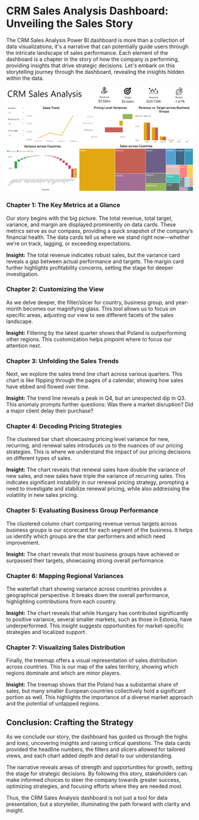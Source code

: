 # CRM Sales Analysis Dashboard: Unveiling the Sales Story

The CRM Sales Analysis Power BI dashboard is more than a collection of data visualizations; it's a narrative that can potentially guide users through the intricate landscape of sales performance. Each element of the dashboard is a chapter in the story of how the company is performing, providing insights that drive strategic decisions. Let's embark on this storytelling journey through the dashboard, revealing the insights hidden within the data.


![Screenshot 2024-05-16 023308](https://github.com/Meenakshijk17/CRM-Sales-Analysis-PowerBI/blob/main/CRM_Sales_Analysis_Dashboard.png)



### Chapter 1: The Key Metrics at a Glance

Our story begins with the big picture. The total revenue, total target, variance, and margin are displayed prominently on data cards. These metrics serve as our compass, providing a quick snapshot of the company’s financial health. The data cards tell us where we stand right now—whether we’re on track, lagging, or exceeding expectations.

**Insight:** The total revenue indicates robust sales, but the variance card reveals a gap between actual performance and targets. The margin card further highlights profitability concerns, setting the stage for deeper investigation.

### Chapter 2: Customizing the View

As we delve deeper, the filter/slicer for country, business group, and year-month becomes our magnifying glass. This tool allows us to focus on specific areas, adjusting our view to see different facets of the sales landscape.

**Insight:** Filtering by the latest quarter shows that Poland is outperforming other regions. This customization helps pinpoint where to focus our attention next.

### Chapter 3: Unfolding the Sales Trends

Next, we explore the sales trend line chart across various quarters. This chart is like flipping through the pages of a calendar, showing how sales have ebbed and flowed over time.

**Insight:** The trend line reveals a peak in Q4, but an unexpected dip in Q3. This anomaly prompts further questions: Was there a market disruption? Did a major client delay their purchase?

### Chapter 4: Decoding Pricing Strategies

The clustered bar chart showcasing pricing level variance for new, recurring, and renewal sales introduces us to the nuances of our pricing strategies. This is where we understand the impact of our pricing decisions on different types of sales.

**Insight:** The chart reveals that renewal sales have double the variance of new sales, and new sales have triple the variance of recurring sales. This indicates significant instability in our renewal pricing strategy, prompting a need to investigate and stabilize renewal pricing, while also addressing the volatility in new sales pricing.

### Chapter 5: Evaluating Business Group Performance

The clustered column chart comparing revenue versus targets across business groups is our scorecard for each segment of the business. It helps us identify which groups are the star performers and which need improvement.

**Insight:** The chart reveals that most business groups have achieved or surpassed their targets, showcasing strong overall performance.

### Chapter 6: Mapping Regional Variances

The waterfall chart showing variance across countries provides a geographical perspective. It breaks down the overall performance, highlighting contributions from each country.

**Insight:** The chart reveals that while Hungary has contributed significantly to positive variance, several smaller markets, such as those in Estonia, have underperformed. This insight suggests opportunities for market-specific strategies and localized support.

### Chapter 7: Visualizing Sales Distribution

Finally, the treemap offers a visual representation of sales distribution across countries. This is our map of the sales territory, showing which regions dominate and which are minor players.

**Insight:** The treemap shows that the Poland has a substantial share of sales, but many smaller European countries collectively hold a significant portion as well. This highlights the importance of a diverse market approach and the potential of untapped regions.

## Conclusion: Crafting the Strategy

As we conclude our story, the dashboard has guided us through the highs and lows, uncovering insights and raising critical questions. The data cards provided the headline numbers, the filters and slicers allowed for tailored views, and each chart added depth and detail to our understanding.

The narrative reveals areas of strength and opportunities for growth, setting the stage for strategic decisions. By following this story, stakeholders can make informed choices to steer the company towards greater success, optimizing strategies, and focusing efforts where they are needed most.

Thus, the CRM Sales Analysis dashboard is not just a tool for data presentation, but a storyteller, illuminating the path forward with clarity and insight.
